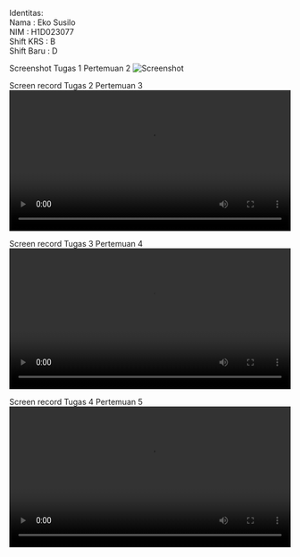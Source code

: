 Identitas:  
Nama : Eko Susilo  
NIM  : H1D023077  
Shift KRS : B  
Shift Baru : D  

Screenshot Tugas 1 Pertemuan 2
![Screenshot](./ss_pemmob.jpeg "Screenshot of the APP")

Screen record Tugas 2 Pertemuan 3
<video src="https://github-production-user-asset-6210df.s3.amazonaws.com/61496086/493677772-77cc1faf-015f-4594-95a2-72139e5208ee.mp4?X-Amz-Algorithm=AWS4-HMAC-SHA256&X-Amz-Credential=AKIAVCODYLSA53PQK4ZA%2F20250925%2Fus-east-1%2Fs3%2Faws4_request&X-Amz-Date=20250925T032856Z&X-Amz-Expires=300&X-Amz-Signature=0309010b91242bd94053c8e062d0b2fea00e6cf8aff12c359644a170f84d948a&X-Amz-SignedHeaders=host" width="100%"></video>

Screen record Tugas 3 Pertemuan 4
<video src="https://github-production-user-asset-6210df.s3.amazonaws.com/61496086/493677792-02004b80-e78d-4995-a943-cac393a0bbf6.mp4?X-Amz-Algorithm=AWS4-HMAC-SHA256&X-Amz-Credential=AKIAVCODYLSA53PQK4ZA%2F20250925%2Fus-east-1%2Fs3%2Faws4_request&X-Amz-Date=20250925T032955Z&X-Amz-Expires=300&X-Amz-Signature=12414d56b8735746d89477b755bd76aef048a96a996ac9aeed117ba181b9a0d2&X-Amz-SignedHeaders=host" width="100%"></video>

Screen record Tugas 4 Pertemuan 5
<video src="https://github-production-user-asset-6210df.s3.amazonaws.com/61496086/498288907-5c1e1172-2bad-4a1c-a916-0e0aa9cc2950.mp4?X-Amz-Algorithm=AWS4-HMAC-SHA256&X-Amz-Credential=AKIAVCODYLSA53PQK4ZA%2F20251007%2Fus-east-1%2Fs3%2Faws4_request&X-Amz-Date=20251007T122036Z&X-Amz-Expires=300&X-Amz-Signature=29f9a887d8c06fa56b20a7ba49aa07332cae731978a655896546ea7b97360217&X-Amz-SignedHeaders=host" width="100%"></video>

